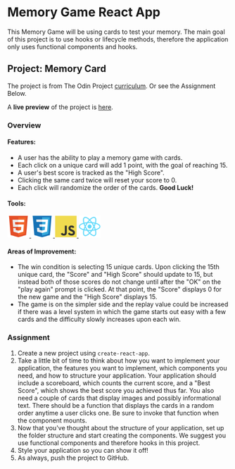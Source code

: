 # Memory Game React App

This Memory Game will be using cards to test your memory. The main goal of this project is to use hooks or lifecycle methods, therefore the application only uses functional components and hooks.

## Project: Memory Card

The project is from The Odin Project [curriculum](https://www.theodinproject.com/lessons/node-path-javascript-memory-card). Or see the Assignment Below.

A **live preview** of the project is [here](https://lucasstinson.github.io/memory-card-game/).

### Overview

#### **Features:**

- A user has the ability to play a memory game with cards.
- Each click on a unique card will add 1 point, with the goal of reaching 15.
- A user's best score is tracked as the "High Score".
- Clicking the same card twice will reset your score to 0.
- Each click will randomize the order of the cards. **Good Luck!**

#### **Tools:**

<p align="left"> 
<a href="https://developer.mozilla.org/en-US/docs/Web/HTML" target="_blank"> <img src="https://raw.githubusercontent.com/devicons/devicon/master/icons/html5/html5-original.svg" alt="html5" width="50" height="50"/> </a> 
<a href="https://developer.mozilla.org/en-US/docs/Web/CSS" target="_blank"> <img src="https://raw.githubusercontent.com/devicons/devicon/master/icons/css3/css3-original.svg" alt="css3" width="50" height="50"/> </a>
<a href="https://developer.mozilla.org/en-US/docs/Web/JavaScript" target="_blank"> <img src="https://raw.githubusercontent.com/devicons/devicon/master/icons/javascript/javascript-original.svg" alt="javascript" width="50" height="50"/> </a>
<a href="https://reactjs.org/" target="_blank"> <img src="https://raw.githubusercontent.com/devicons/devicon/master/icons/react/react-original.svg" alt="react" width="50" height="50"/> </a>
</p>

#### **Areas of Improvement:**

- The win condition is selecting 15 unique cards. Upon clicking the 15th unique card, the "Score" and "High Score" should update to 15, but instead both of those scores do not change until after the "OK" on the "play again" prompt is clicked. At that point, the "Score" displays 0 for the new game and the "High Score" displays 15.
- The game is on the simpler side and the replay value could be increased if there was a level system in which the game starts out easy with a few cards and the difficulty slowly increases upon each win.

### Assignment

<div class="lesson-content__panel" markdown="1">

1. Create a new project using `create-react-app`.
1. Take a little bit of time to think about how you want to implement your application, the features you want to implement, which components you need, and how to structure your application. Your application should include a scoreboard, which counts the current score, and a "Best Score", which shows the best score you achieved thus far. You also need a couple of cards that display images and possibly informational text. There should be a function that displays the cards in a random order anytime a user clicks one. Be sure to invoke that function when the component mounts.
1. Now that you've thought about the structure of your application, set up the folder structure and start creating the components. We suggest you use functional components and therefore hooks in this project.
1. Style your application so you can show it off!
1. As always, push the project to GitHub.
</div>
